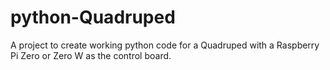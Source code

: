 # python-Quadruped
A project to create working python code for a Quadruped with a Raspberry Pi Zero or Zero W as the control board.
